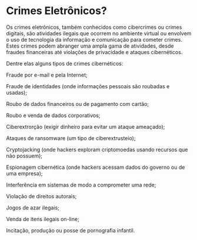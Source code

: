 # Crimes Eletrônicos? 

  Os crimes eletrônicos, também conhecidos como cibercrimes ou crimes digitais, são atividades ilegais que ocorrem no ambiente virtual ou envolvem o uso de tecnologia da informação e comunicação para cometer crimes. Estes crimes podem abranger uma ampla gama de atividades, desde fraudes financeiras até violações de privacidade e ataques cibernéticos.
  
Dentre elas alguns tipos de crimes cibernéticos:

  Fraude por e-mail e pela Internet;
  
  Fraude de identidades (onde informações pessoais são roubadas e usadas);
  
  Roubo de dados financeiros ou de pagamento com cartão;
  
  Roubo e venda de dados corporativos;
  
  Ciberextrorção (exigir dinheiro para evitar um ataque ameaçado);
  
  Ataques de ransomware (um tipo de ciberextrusteio);
  
  Cryptojacking (onde hackers exploram criptomoedas usando recursos que não possuem);
  
  Espionagem cibernética (onde hackers acessam dados do governo ou de uma empresa);
  
  Interferência em sistemas de modo a comprometer uma rede;
  
  Violação de direitos autorais;
  
  Jogos de azar ilegais;
  
  Venda de itens ilegais on-line;
  
  Incitação, produção ou posse de pornografia infantil.


